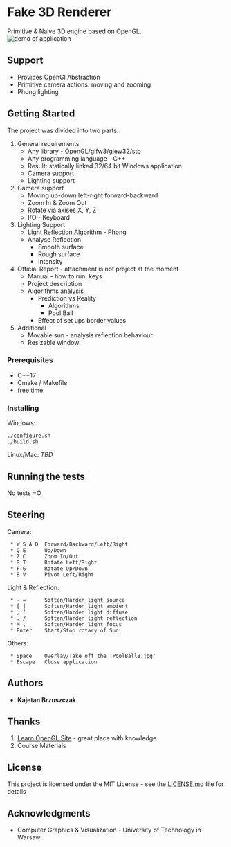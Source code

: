 # Fake 3D Renderer

Primitive & Naive 3D engine based on OpenGL.  
![demo of application](readme_resources/Demo.gif)

## Support 

 * Provides OpenGl Abstraction 
 * Primitive camera actions: moving and zooming
 * Phong lighting 
 
## Getting Started

The project was divided into two parts:
 1. General requirements
    * Any library - OpenGL/glfw3/glew32/stb
    * Any programming language - C++
    * Result: statically linked 32/64 bit Windows application
    * Camera support
    * Lighting support
 2. Camera support
    * Moving up-down left-right forward-backward
    * Zoom In & Zoom Out
    * Rotate via axises X, Y, Z
    * I/O - Keyboard 
 3. Lighting Support
    * Light Reflection Algorithm - Phong
    * Analyse Reflection
        * Smooth surface
        * Rough surface
        * Intensity
 4. Official Report - attachment is not project at the moment
    * Manual - how to run, keys
    * Project description
    * Algorithms analysis
        * Prediction vs Reality 
            * Algorithms 
            * Pool Ball
        * Effect of set ups border values   
 5. Additional
    * Movable sun - analysis reflection behaviour
    * Resizable window


### Prerequisites

* C++17
* Cmake / Makefile
* free time

### Installing
Windows:
```
./configure.sh
./build.sh
```

Linux/Mac: _TBD_

## Running the tests

No tests =O

## Steering

Camera:
```
 * W S A D  Forward/Backward/Left/Right
 * Q E      Up/Down
 * Z C      Zoom In/Out
 * R T      Rotate Left/Right
 * F G      Rotate Up/Down
 * B V      Pivot Left/Right
```
Light & Reflection:
```
 * - =      Soften/Harden light source
 * [ ]      Soften/Harden light ambient
 * ; ‘      Soften/Harden light diffuse
 * . /      Soften/Harden light reflection
 * M ,      Soften/Harden light focus
 * Enter    Start/Stop rotary of Sun
```
Others:
```
 * Space    Overlay/Take off the 'PoolBall8.jpg'
 * Escape   Close application
```

## Authors

* **Kajetan Brzuszczak** 

## Thanks

1. [Learn OpenGL Site](https://learnopengl.com) - great place with knowledge 
2. Course Materials 

## License

This project is licensed under the MIT License - see the [LICENSE.md](LICENSE.md) file for details

## Acknowledgments

* Computer Graphics & Visualization - University of Technology in Warsaw
